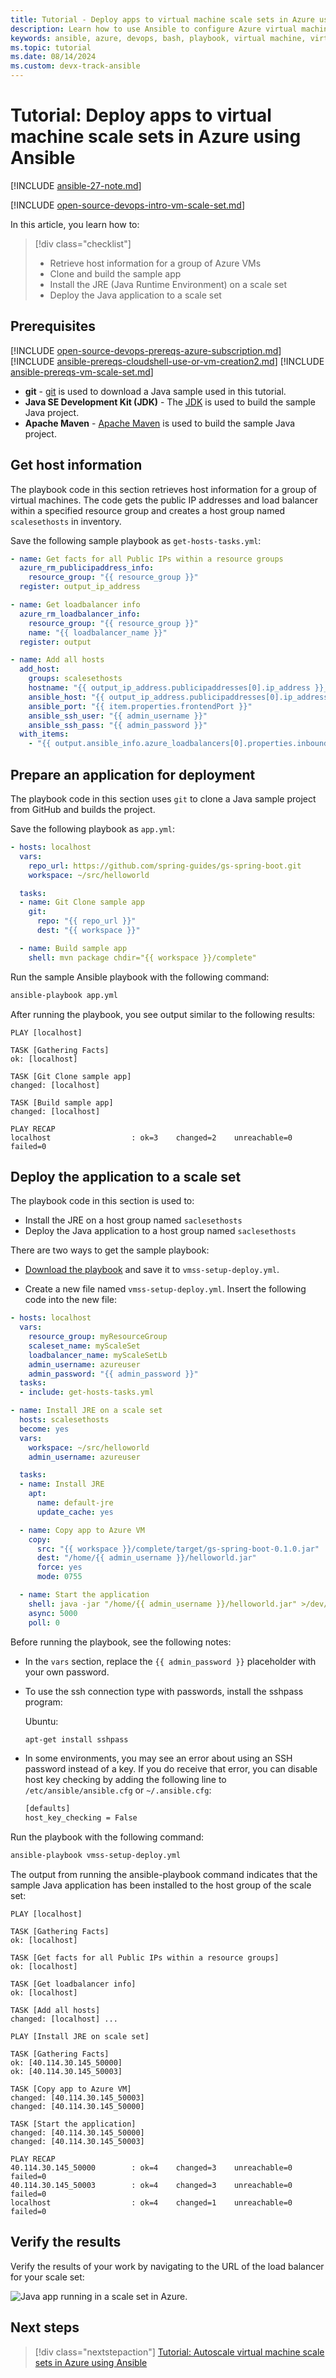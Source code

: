 ```yaml
---
title: Tutorial - Deploy apps to virtual machine scale sets in Azure using Ansible
description: Learn how to use Ansible to configure Azure virtual machine scale sets and deploy application on the scale set
keywords: ansible, azure, devops, bash, playbook, virtual machine, virtual machine scale set, vmss
ms.topic: tutorial
ms.date: 08/14/2024
ms.custom: devx-track-ansible
---
```


# Tutorial: Deploy apps to virtual machine scale sets in Azure using Ansible

[!INCLUDE [ansible-27-note.md](includes/ansible-27-note.md)]

[!INCLUDE [open-source-devops-intro-vm-scale-set.md](../includes/open-source-devops-intro-vm-scale-set.md)]

In this article, you learn how to:

> [!div class="checklist"]
>
> * Retrieve host information for a group of Azure VMs
> * Clone and build the sample app
> * Install the JRE (Java Runtime Environment) on a scale set
> * Deploy the Java application to a scale set

## Prerequisites

[!INCLUDE [open-source-devops-prereqs-azure-subscription.md](../includes/open-source-devops-prereqs-azure-subscription.md)]
[!INCLUDE [ansible-prereqs-cloudshell-use-or-vm-creation2.md](includes/ansible-prereqs-cloudshell-use-or-vm-creation2.md)] 
[!INCLUDE [ansible-prereqs-vm-scale-set.md](includes/ansible-prereqs-vm-scale-set.md)]
- **git** - [git](https://git-scm.com) is used to download a Java sample used in this tutorial.
- **Java SE Development Kit (JDK)** - The [JDK](../java/fundamentals/java-support-on-azure.md) is used to build the sample Java project.
- **Apache Maven** - [Apache Maven](https://maven.apache.org/download.cgi) is used to build the sample Java project.

## Get host information

The playbook code in this section retrieves host information for a group of virtual machines. The code gets the public IP addresses and load balancer within a specified resource group and creates a host group named `scalesethosts` in inventory.

Save the following sample playbook as `get-hosts-tasks.yml`:

  ```yml
  - name: Get facts for all Public IPs within a resource groups
    azure_rm_publicipaddress_info:
      resource_group: "{{ resource_group }}"
    register: output_ip_address

  - name: Get loadbalancer info
    azure_rm_loadbalancer_info:
      resource_group: "{{ resource_group }}"
      name: "{{ loadbalancer_name }}"
    register: output

  - name: Add all hosts
    add_host:
      groups: scalesethosts
      hostname: "{{ output_ip_address.publicipaddresses[0].ip_address }}_{{ item.properties.frontendPort }}"
      ansible_host: "{{ output_ip_address.publicipaddresses[0].ip_address }}"
      ansible_port: "{{ item.properties.frontendPort }}"
      ansible_ssh_user: "{{ admin_username }}"
      ansible_ssh_pass: "{{ admin_password }}"
    with_items:
      - "{{ output.ansible_info.azure_loadbalancers[0].properties.inboundNatRules }}"
  ```

## Prepare an application for deployment

The playbook code in this section uses `git` to clone a Java sample project from GitHub and builds the project. 

Save the following playbook as `app.yml`:

  ```yml
  - hosts: localhost
    vars:
      repo_url: https://github.com/spring-guides/gs-spring-boot.git
      workspace: ~/src/helloworld

    tasks:
    - name: Git Clone sample app
      git:
        repo: "{{ repo_url }}"
        dest: "{{ workspace }}"

    - name: Build sample app
      shell: mvn package chdir="{{ workspace }}/complete"
  ```

Run the sample Ansible playbook with the following command:

  ```bash
  ansible-playbook app.yml
  ```

After running the playbook, you see output similar to the following results:

  ```Output
  PLAY [localhost] 

  TASK [Gathering Facts] 
  ok: [localhost]

  TASK [Git Clone sample app] 
  changed: [localhost]

  TASK [Build sample app] 
  changed: [localhost]

  PLAY RECAP 
  localhost                  : ok=3    changed=2    unreachable=0    failed=0

  ```

## Deploy the application to a scale set

The playbook code in this section is used to:

* Install the JRE on a host group named `saclesethosts`
* Deploy the Java application to a host group named `saclesethosts`

There are two ways to get the sample playbook:

* [Download the playbook](https://github.com/Azure-Samples/ansible-playbooks/blob/master/vmss/vmss-setup-deploy.yml) and save it to `vmss-setup-deploy.yml`.

* Create a new file named `vmss-setup-deploy.yml`. Insert the following code into the new file:

```yml
- hosts: localhost
  vars:
    resource_group: myResourceGroup
    scaleset_name: myScaleSet
    loadbalancer_name: myScaleSetLb
    admin_username: azureuser
    admin_password: "{{ admin_password }}"
  tasks:
  - include: get-hosts-tasks.yml

- name: Install JRE on a scale set
  hosts: scalesethosts
  become: yes
  vars:
    workspace: ~/src/helloworld
    admin_username: azureuser

  tasks:
  - name: Install JRE
    apt:
      name: default-jre
      update_cache: yes

  - name: Copy app to Azure VM
    copy:
      src: "{{ workspace }}/complete/target/gs-spring-boot-0.1.0.jar"
      dest: "/home/{{ admin_username }}/helloworld.jar"
      force: yes
      mode: 0755

  - name: Start the application
    shell: java -jar "/home/{{ admin_username }}/helloworld.jar" >/dev/null 2>&1 &
    async: 5000
    poll: 0
```

Before running the playbook, see the following notes:

* In the `vars` section, replace the `{{ admin_password }}` placeholder with your own password.
* To use the ssh connection type with passwords, install the sshpass program:

    Ubuntu:

    ```bash
    apt-get install sshpass
    ```

* In some environments, you may see an error about using an SSH password instead of a key. If you do receive that error, you can disable host key checking by adding the following line to `/etc/ansible/ansible.cfg` or `~/.ansible.cfg`:

    ```bash
    [defaults]
    host_key_checking = False
    ```

Run the playbook with the following command:

  ```bash
  ansible-playbook vmss-setup-deploy.yml
  ```

The output from running the ansible-playbook command indicates that the sample Java application has been installed to the host group of the scale set:

  ```Output
  PLAY [localhost]

  TASK [Gathering Facts]
  ok: [localhost]

  TASK [Get facts for all Public IPs within a resource groups]
  ok: [localhost]

  TASK [Get loadbalancer info]
  ok: [localhost]

  TASK [Add all hosts]
  changed: [localhost] ...

  PLAY [Install JRE on scale set]

  TASK [Gathering Facts]
  ok: [40.114.30.145_50000]
  ok: [40.114.30.145_50003]

  TASK [Copy app to Azure VM]
  changed: [40.114.30.145_50003]
  changed: [40.114.30.145_50000]

  TASK [Start the application]
  changed: [40.114.30.145_50000]
  changed: [40.114.30.145_50003]

  PLAY RECAP
  40.114.30.145_50000        : ok=4    changed=3    unreachable=0    failed=0
  40.114.30.145_50003        : ok=4    changed=3    unreachable=0    failed=0
  localhost                  : ok=4    changed=1    unreachable=0    failed=0
  ```

## Verify the results

Verify the results of your work by navigating to the URL of the load balancer for your scale set:

![Java app running in a scale set in Azure.](media/vm-scale-set-deploy-app/demo.png)

## Next steps

> [!div class="nextstepaction"]
> [Tutorial: Autoscale virtual machine scale sets in Azure using Ansible](./vm-scale-set-auto-scale.md)